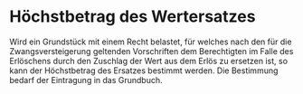 # Höchstbetrag des Wertersatzes

Wird ein Grundstück mit einem Recht belastet, für welches nach den für die Zwangsversteigerung geltenden Vorschriften dem Berechtigten im Falle des Erlöschens durch den Zuschlag der Wert aus dem Erlös zu ersetzen ist, so kann der Höchstbetrag des Ersatzes bestimmt werden. Die Bestimmung bedarf der Eintragung in das Grundbuch.